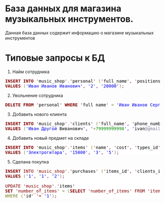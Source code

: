 # База данных для магазина музыкальных инструментов.
Данная база данных содержит информацию о магазине музыкальных инструментов
# Типовые запросы к БД
1. Найм сотрудника

<pre style="color:#000000;background:#ffffff;"><span style="color:#800000; font-weight:bold; ">INSERT</span> <span style="color:#800000; font-weight:bold; ">INTO</span> <span style="color:#800000; ">'</span><span style="color:#000000; background:#ffffff; ">music_shop</span><span style="color:#800000; ">'</span><span style="color:#808030; ">.</span><span style="color:#800000; ">'</span><span style="color:#000000; background:#ffffff; ">personal</span><span style="color:#800000; ">'</span> <span style="color:#808030; ">(</span><span style="color:#800000; ">'</span><span style="color:#000000; background:#ffffff; ">full_name</span><span style="color:#800000; ">'</span><span style="color:#800080; ">,</span> <span style="color:#800000; ">'</span><span style="color:#000000; background:#ffffff; ">positions_id</span><span style="color:#800000; ">'</span><span style="color:#800080; ">,</span> <span style="color:#800000; ">'</span><span style="color:#000000; background:#ffffff; ">salary</span><span style="color:#800000; ">'</span><span style="color:#808030; ">)</span>
<span style="color:#800000; font-weight:bold; ">VALUES</span> <span style="color:#808030; ">(</span><span style="color:#0000e6; ">'Иван Иванов Иванович'</span><span style="color:#800080; ">,</span> <span style="color:#0000e6; ">'2'</span><span style="color:#800080; ">,</span> <span style="color:#0000e6; ">'20000'</span><span style="color:#808030; ">)</span><span style="color:#800080; ">;</span>
</pre>


2. Увольнение сотрудника

<pre style="color:#000000;background:#ffffff;"><span style="color:#800000; font-weight:bold; ">DELETE</span> <span style="color:#800000; font-weight:bold; ">FROM</span> <span style="color:#800000; ">'</span><span style="color:#000000; background:#ffffff; ">personal</span><span style="color:#800000; ">'</span> <span style="color:#800000; font-weight:bold; ">WHERE</span> <span style="color:#800000; ">'</span><span style="color:#000000; background:#ffffff; ">full_name</span><span style="color:#800000; ">'</span> <span style="color:#808030; ">=</span> <span style="color:#0000e6; ">'Иван Иванов Сергеевич'</span><span style="color:#800080; ">;</span>
</pre>


3. Добавить нового клиента

<pre style="color:#000000;background:#ffffff;"><span style="color:#800000; font-weight:bold; ">INSERT</span> <span style="color:#800000; font-weight:bold; ">INTO</span> <span style="color:#800000; ">'</span><span style="color:#000000; background:#ffffff; ">music_shop</span><span style="color:#800000; ">'</span><span style="color:#808030; ">.</span><span style="color:#800000; ">'</span><span style="color:#000000; background:#ffffff; ">clients</span><span style="color:#800000; ">'</span> <span style="color:#808030; ">(</span><span style="color:#800000; ">'</span><span style="color:#000000; background:#ffffff; ">full_name</span><span style="color:#800000; ">'</span><span style="color:#800080; ">,</span> <span style="color:#800000; ">'</span><span style="color:#000000; background:#ffffff; ">phone_number</span><span style="color:#800000; ">'</span><span style="color:#800080; ">,</span> <span style="color:#800000; ">'</span><span style="color:#000000; background:#ffffff; ">email</span><span style="color:#800000; ">'</span><span style="color:#808030; ">)</span>
<span style="color:#800000; font-weight:bold; ">VALUES</span> <span style="color:#808030; ">(</span><span style="color:#0000e6; ">'Иван </span><span style="color:#0f69ff; "></span><span style="color:#0000e6; ">Другой </span>Виванович<span style="color:#0000e6; ">', '</span><span style="color:#808030; ">+</span><span style="color:#008c00; ">79999999998</span><span style="color:#0000e6; ">', '</span>ivan<span style="color:#797997; ">@gmail</span><span style="color:#808030; ">.</span>com<span style="color:#0000e6; ">');</span>
</pre>


4. Добавить новый предмет на складе

<pre style="color:#000000;background:#ffffff;"><span style="color:#800000; font-weight:bold; ">INSERT</span> <span style="color:#800000; font-weight:bold; ">INTO</span> <span style="color:#800000; ">'</span><span style="color:#000000; background:#ffffff; ">music_shop</span><span style="color:#800000; ">'</span><span style="color:#808030; ">.</span><span style="color:#800000; ">'</span><span style="color:#000000; background:#ffffff; ">items</span><span style="color:#800000; ">'</span> <span style="color:#808030; ">(</span><span style="color:#800000; ">'</span><span style="color:#000000; background:#ffffff; ">name</span><span style="color:#800000; ">'</span><span style="color:#800080; ">,</span> <span style="color:#800000; ">'</span><span style="color:#000000; background:#ffffff; ">cost</span><span style="color:#800000; ">'</span><span style="color:#800080; ">,</span> <span style="color:#800000; ">'</span><span style="color:#000000; background:#ffffff; ">types_id</span><span style="color:#800000; ">'</span><span style="color:#800080; ">,</span> <span style="color:#800000; ">'</span><span style="color:#000000; background:#ffffff; ">number_of_items</span><span style="color:#800000; ">'</span><span style="color:#808030; ">)</span>
<span style="color:#800000; font-weight:bold; ">VALUES</span> <span style="color:#808030; ">(</span><span style="color:#0000e6; ">'Электрогитара'</span><span style="color:#800080; ">,</span> <span style="color:#0000e6; ">'15000'</span><span style="color:#800080; ">,</span> <span style="color:#0000e6; ">'3'</span><span style="color:#800080; ">,</span> <span style="color:#0000e6; ">'5'</span><span style="color:#808030; ">)</span><span style="color:#800080; ">;</span>
</pre>

5. Сделана покупка

<pre style="color:#000000;background:#ffffff;"><span style="color:#800000; font-weight:bold; ">INSERT</span> <span style="color:#800000; ">INTO 'music_shop</span><span style="color:#000000; background:#ffffff; "></span><span style="color:#800000; ">'</span><span style="color:#808030; ">.</span><span style="color:#800000; ">'</span><span style="color:#000000; background:#ffffff; ">purchases</span><span style="color:#800000; ">'</span> <span style="color:#808030; ">(</span><span style="color:#800000; ">'</span><span style="color:#000000; background:#ffffff; ">items_id</span><span style="color:#800000; ">'</span><span style="color:#800080; ">,</span> <span style="color:#800000; ">'</span><span style="color:#000000; background:#ffffff; ">clients_id</span><span style="color:#800000; ">'</span><span style="color:#800080; ">,</span> <span style="color:#800000; ">'</span><span style="color:#000000; background:#ffffff; ">personal_id</span><span style="color:#800000; ">'</span><span style="color:#808030; ">)</span>
<span style="color:#800000; font-weight:bold; ">VALUES</span> <span style="color:#808030; ">(</span><span style="color:#0000e6; ">'1'</span><span style="color:#800080; ">,</span> <span style="color:#0000e6; ">'1'</span><span style="color:#800080; ">,</span> <span style="color:#0000e6; ">'2'</span><span style="color:#808030; ">)</span><span style="color:#800080; ">;</span>

<span style="color:#800000; ">UPDATE 'music_shop</span><span style="color:#000000; background:#ffffff; "></span><span style="color:#800000; ">'</span><span style="color:#808030; ">.</span><span style="color:#800000; ">'</span><span style="color:#000000; background:#ffffff; ">items'</span>
<span style="color:#800000; font-weight:bold; ">SET</span> <span style="color:#800000; ">'number_of_items</span><span style="color:#000000; background:#ffffff; "></span><span style="color:#800000; ">'</span> <span style="color:#808030; ">=</span> <span style="color:#808030; ">(</span><span style="color:#800000; font-weight:bold; ">SELECT</span> <span style="color:#800000; "></span><span style="color:#000000; background:#ffffff; "></span><span style="color:#800000; ">'number_of_items'</span> <span style="color:#800000; ">FROM </span><span style="color:#000000; background:#ffffff; "></span><span style="color:#800000; ">'items'</span> <span style="color:#800000; ">WHERE '</span><span style="color:#000000; background:#ffffff; "></span><span style="color:#800000; ">id'</span> <span style="color:#000000; background:#ffffff; ">=</span> <span style="color:#0000e6; ">'1'</span><span style="color:#808030; ">)</span> <span style="color:#808030; ">-</span> <span style="color:#008c00; ">1</span>
<span style="color:#808030; ">WHERE (</span><span style="color:#800000; ">'</span><span style="color:#000000; background:#ffffff; ">id</span><span style="color:#800000; ">'</span> <span style="color:#800000; ">'=</span> <span style="color:#0000e6; ">'1'</span><span style="color:#808030; ">)</span><span style="color:#800080; ">;</span>
</pre>

